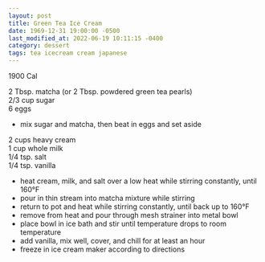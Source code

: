 ```yaml
---
layout: post
title: Green Tea Ice Cream
date: 1969-12-31 19:00:00 -0500
last_modified_at: 2022-06-19 10:11:15 -0400
category: dessert
tags: tea icecream cream japanese
---
```

1900 Cal

2 Tbsp. matcha (or 2 Tbsp. powdered green tea pearls)  
2/3 cup sugar  
6 eggs  
* mix sugar and matcha, then beat in eggs and set aside

2 cups heavy cream  
1 cup whole milk  
1/4 tsp. salt  
1/4 tsp. vanilla  
* heat cream, milk, and salt over a low heat while stirring constantly, until 160°F
* pour in thin stream into matcha mixture while stirring
* return to pot and heat while stirring constantly, until back up to 160°F
* remove from heat and pour through mesh strainer into metal bowl
* place bowl in ice bath and stir until temperature drops to room temperature
* add vanilla, mix well, cover, and chill for at least an hour
* freeze in ice cream maker according to directions
